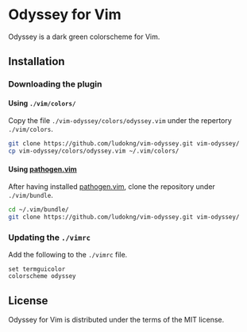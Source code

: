 # Odyssey for Vim

Odyssey is a dark green colorscheme for Vim.

## Installation

### Downloading the plugin

#### Using `./vim/colors/`

Copy the file `./vim-odyssey/colors/odyssey.vim` under the repertory
`./vim/colors`.
  ```zsh
  git clone https://github.com/ludokng/vim-odyssey.git vim-odyssey/
  cp vim-odyssey/colors/odyssey.vim ~/.vim/colors/
  ```

#### Using [pathogen.vim]

After having installed [pathogen.vim], clone the repository under
`./vim/bundle`.
  ```zsh
  cd ~/.vim/bundle/
  git clone https://github.com/ludokng/vim-odyssey.git vim-odyssey/
  ```

### Updating the `./vimrc`

Add the following to the `./vimrc` file.
  ```vim
  set termguicolor
  colorscheme odyssey
  ```

## License

Odyssey for Vim is distributed under the terms of the MIT license.

[pathogen.vim]:  https://github.com/tpope/vim-pathogen
